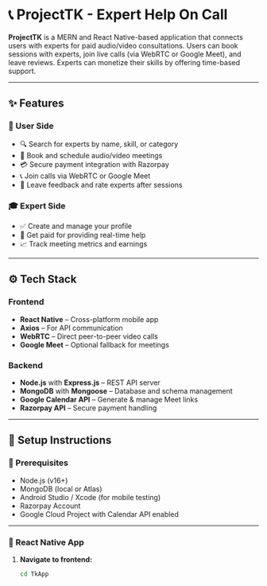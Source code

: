 # 📞 ProjectTK - Expert Help On Call

**ProjectTK** is a MERN and React Native-based application that connects users with experts for paid audio/video consultations. Users can book sessions with experts, join live calls (via WebRTC or Google Meet), and leave reviews. Experts can monetize their skills by offering time-based support.

---

## ✨ Features

### 👥 User Side
- 🔍 Search for experts by name, skill, or category
- 📅 Book and schedule audio/video meetings
- 💳 Secure payment integration with Razorpay
- 📞 Join calls via WebRTC or Google Meet
- 📝 Leave feedback and rate experts after sessions

### 🎓 Expert Side
- ✅ Create and manage your profile
- 💬 Get paid for providing real-time help
- 📈 Track meeting metrics and earnings

---

## ⚙️ Tech Stack

### Frontend
- **React Native** – Cross-platform mobile app
- **Axios** – For API communication
- **WebRTC** – Direct peer-to-peer video calls
- **Google Meet** – Optional fallback for meetings

### Backend
- **Node.js** with **Express.js** – REST API server
- **MongoDB** with **Mongoose** – Database and schema management
- **Google Calendar API** – Generate & manage Meet links
- **Razorpay API** – Secure payment handling

---

## 🚀 Setup Instructions

### 🔧 Prerequisites
- Node.js (v16+)
- MongoDB (local or Atlas)
- Android Studio / Xcode (for mobile testing)
- Razorpay Account
- Google Cloud Project with Calendar API enabled

---

### 📱 React Native App

1. **Navigate to frontend:**
   ```bash
   cd TkApp
